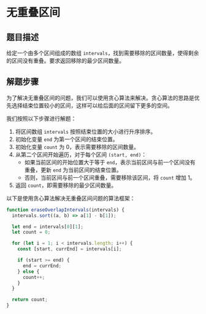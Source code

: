 # 无重叠区间

## 题目描述

给定一个由多个区间组成的数组 `intervals`，找到需要移除的区间数量，使得剩余的区间没有重叠。要求返回移除的最少区间数量。

## 解题步骤

为了解决无重叠区间的问题，我们可以使用贪心算法来解决。贪心算法的思路是优先选择结束位置较小的区间，这样可以给后面的区间留下更多的空间。

我们按照以下步骤进行解题：

1. 将区间数组 `intervals` 按照结束位置的大小进行升序排序。
2. 初始化变量 `end` 为第一个区间的结束位置。
3. 初始化变量 `count` 为 0，表示需要移除的区间数量。
4. 从第二个区间开始遍历，对于每个区间 `(start, end)`：
   - 如果当前区间的开始位置大于等于 `end`，表示当前区间与前一个区间没有重叠，更新 `end` 为当前区间的结束位置。
   - 否则，当前区间与前一个区间重叠，需要移除该区间，将 `count` 增加 1。
5. 返回 `count`，即需要移除的最少区间数量。

以下是使用贪心算法解决无重叠区间问题的算法框架：

```javascript
function eraseOverlapIntervals(intervals) {
  intervals.sort((a, b) => a[1] - b[1]);

  let end = intervals[0][1];
  let count = 0;

  for (let i = 1; i < intervals.length; i++) {
    const [start, currEnd] = intervals[i];

    if (start >= end) {
      end = currEnd;
    } else {
      count++;
    }
  }

  return count;
}
```